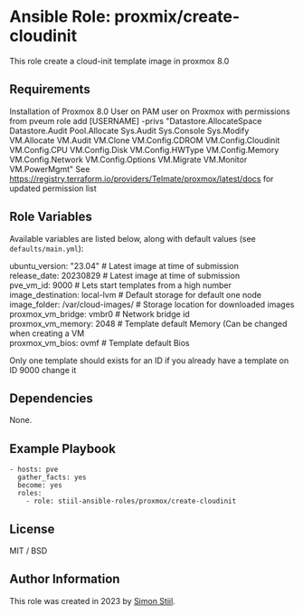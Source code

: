 # Ansible Role: proxmix/create-cloudinit

This role create a cloud-init template image in proxmox 8.0

## Requirements

Installation of Proxmox 8.0
User on PAM user on Proxmox with permissions from 
pveum role add \[USERNAME\] -privs "Datastore.AllocateSpace Datastore.Audit Pool.Allocate Sys.Audit Sys.Console Sys.Modify VM.Allocate VM.Audit VM.Clone VM.Config.CDROM VM.Config.Cloudinit VM.Config.CPU VM.Config.Disk VM.Config.HWType VM.Config.Memory VM.Config.Network VM.Config.Options VM.Migrate VM.Monitor VM.PowerMgmt"
See https://registry.terraform.io/providers/Telmate/proxmox/latest/docs for updated permission list

## Role Variables

Available variables are listed below, along with default values (see `defaults/main.yml`):

  ubuntu_version: "23.04"             # Latest image at time of submission  
  release_date: 20230829              # Latest image at time of submission  
  pve_vm_id: 9000                     # Lets start templates from a high number  
  image_destination: local-lvm        # Default storage for default one node  
  image_folder: /var/cloud-images/    # Storage location for downloaded images  
  proxmox_vm_bridge: vmbr0            # Network bridge id  
  proxmox_vm_memory: 2048             # Template default Memory (Can be changed when creating a VM  
  proxmox_vm_bios: ovmf               # Template default Bios  

Only one template should exists for an ID if you already have a template on ID 9000 change it

## Dependencies

None.

## Example Playbook

    - hosts: pve
      gather_facts: yes
      become: yes
      roles:
        - role: stiil-ansible-roles/proxmox/create-cloudinit

## License

MIT / BSD

## Author Information

This role was created in 2023 by [Simon Stiil](https://github.com/SimonStiil/).
